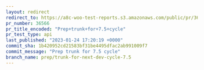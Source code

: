 ```yaml
---
layout: redirect
redirect_to: https://a8c-woo-test-reports.s3.amazonaws.com/public/pr/36566/api/index.html
pr_number: 36566
pr_title_encoded: "Prep+trunk+for+7.5+cycle"
pr_test_type: api
last_published: "2023-01-24 17:20:19 +0000"
commit_sha: 1b420952cd21583bf31be4495dfac2ab991009f7
commit_message: "Prep trunk for 7.5 cycle"
branch_name: prep/trunk-for-next-dev-cycle-7.5
---
```

